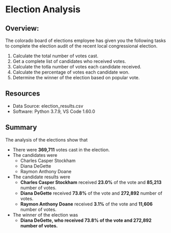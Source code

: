 # Election Analysis
## Overview:
The colorado board of elections employee has given you the following tasks to complete the election audit of the recent local congressional election.  
1. Calculate the total number of votes cast.
2. Get a complete list of candidates who received votes.
3. Calculate the totla number of votes each candidate received.
4. Calculate the percentage of votes each candidate won.
5. Determine the winner of the election based on popular vote.

## Resources
- Data Source: election_results.csv
- Software: Python 3.7.9, VS Code 1.60.0

## Summary
The analysis of the elections show that
- There were **369,711** votes cast in the election.
- The candidates were
  - Charles Casper Stockham
  - Diana DeGette
  - Raymon Anthony Doane
- The candidate results were
  - **Charles Casper Stockham** received **23.0%** of the vote and **85,213** number of votes.
  - **Diana DeGette** received **73.8%** of the vote and **272,892** number of votes.
  - **Raymon Anthony Doane** received **3.1%** of the vote and **11,606** number of votes.
- The winner of the election was
  - **Diana DeGette, who received 73.8% of the vote and 272,892 number of votes.**
